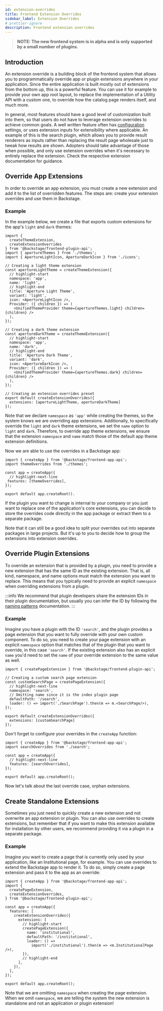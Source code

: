 ```yaml
---
id: extension-overrides
title: Frontend Extension Overrides
sidebar_label: Extension Overrides
# prettier-ignore
description: Frontend extension overrides
---
```


> **NOTE: The new frontend system is in alpha and is only supported by a small number of plugins.**

## Introduction

An extension override is a building block of the frontend system that allows you to programmatically override app or plugin extensions anywhere in your application. Since the entire application is built mostly out of extensions from the bottom up, this is a powerful feature. You can use it for example to provide your own app root layout, to replace the implementation of a Utility API with a custom one, to override how the catalog page renders itself, and much more.

In general, most features should have a good level of customization built into them, so that users do not have to leverage extension overrides to achieve common goals. A well written feature often has [configuration](../../conf/) settings, or uses extension inputs for extensibility where applicable. An example of this is the search plugin, which allows you to provide result renderers as inputs rather than replacing the result page wholesale just to tweak how results are shown. Adopters should take advantage of those when possible, and only use extension overrides when it's necessary to entirely replace the extension. Check the respective extension documentation for guidance.

## Override App Extensions

In order to override an app extension, you must create a new extension and add it to the list of overridden features. The steps are: create your extension overrides and use them in Backstage.

### Example

In the example below, we create a file that exports custom extensions for the app's `light` and `dark` themes:

```tsx title="packages/app/src/themes.ts"
import {
  createThemeExtension,
  createExtensionOverrides
} from '@backstage/frontend-plugin-api';
import { apertureThemes } from './themes';
import { ApertureLightIcon, ApertureDarkIcon } from './icons';

// Creating a light theme extension
const apertureLightTheme = createThemeExtension({
  // highlight-start
  namespace: 'app',
  name: 'light',
  // highlight-end
  title: 'Aperture Light Theme',
  variant: 'light',
  icon: <ApertureLightIcon />,
  Provider: ({ children }) => (
    <UnifiedThemeProvider theme={apertureThemes.light} children={children} />
  ),
});

// Creating a dark theme extension
const apertureDarkTheme = createThemeExtension({
  // highlight-start
  namespace: 'app',
  name: 'dark',
  // highlight-end
  title: 'Aperture Dark Theme',
  variant: 'dark',
  icon: <ApertureDarkIcon />,
  Provider: ({ children }) => (
    <UnifiedThemeProvider theme={apertureThemes.dark} children={children} />
  ),
});

// Creating an extension overrides preset
export default createExtensionOverrides({
  extensions: [apertureLightTheme, apertureDarkTheme]
});
```

Note that we declare `namespace` as `'app'` while creating the themes, so the system knows we are overriding app extensions. Additionally, to specifically override the `light` and `dark` theme extensions, we set the `name` option to `light` and `dark`. Therefore, to override app theme extensions, we ensure that the extension `namespace` and `name` match those of the default app theme extension definitions.

Now we are able to use the overrides in a Backstage app:

```tsx title="packages/app/src/App.tsx"
import { createApp } from '@backstage/frontend-app-api';
import themeOverrides from './themes';

const app = createApp({
  // highlight-next-line
 features: [themeOverrides],
});

export default app.createRoot().
```

If the plugin you want to change is internal to your company or you just want to replace one of the application's core extensions, you can decide to store the overrides code directly in the app package or extract them to a separate package.

Note that it can still be a good idea to split your overrides out into separate packages in large projects. But it's up to you to decide how to group the extensions into extension overrides.

## Override Plugin Extensions

To override an extension that is provided by a plugin, you need to provide a new extension that has the same ID as the existing extension. That is, all kind, namespace, and name options must match the extension you want to replace. This means that you typically need to provide an explicit `namespace` when overriding extensions from a plugin.

:::info
We recommend that plugin developers share the extension IDs in their plugin documentation, but usually you can infer the ID by following the [naming patterns](./08-naming-patterns.md) documentation.
:::

### Example

Imagine you have a plugin with the ID `'search'`, and the plugin provides a page extension that you want to fully override with your own custom component. To do so, you need to create your page extension with an explicit `namespace` option that matches that of the plugin that you want to override, in this case `'search'`. If the existing extension also has an explicit `name` you'd need to set the `name` of your override extension to the same value as well.

```tsx title="packages/app/src/search.ts"
import { createPageExtension } from '@backstage/frontend-plugin-api';

// Creating a custom search page extension
const customSearchPage = createPageExtension({
  // highlight-next-line
  namespace: 'search',
  // Omitting name since it is the index plugin page
  defaultPath: '/search',
  loader: () => import('./SearchPage').then(m => m.<SearchPage/>),
});

export default createExtensionOverrides({
  extensions: [customSearchPage]
});
```

Don't forget to configure your overrides in the `createApp` function:

```tsx title="packages/app/src/App.tsx"
import { createApp } from '@backstage/frontend-app-api';
import searchOverrides from './search';

const app = createApp({
  // highlight-next-line
  features: [searchOverrides],
});

export default app.createRoot();
```

Now let's talk about the last override case, orphan extensions.

## Create Standalone Extensions

Sometimes you just need to quickly create a new extension and not overwrite an app extension or plugin. You can also use overrides to create extensions, but remember that if you want to make this extension available for installation by other users, we recommend providing it via a plugin in a separate package.

### Example

Imagine you want to create a page that is currently only used by your application, like an Institutional page, for example. You can use overrides to extend the Backstage app to render it. To do so, simply create a page extension and pass it to the app as an override:

```tsx title="packages/app/src/App.ts"
import { createApp } from '@backstage/frontend-app-api';
import {
  createPageExtension,
  createExtensionOverrides,
} from '@backstage/frontend-plugin-api';

const app = createApp({
  features: [
    createExtensionOverrides({
      extensions: [
        // highlight-start
        createPageExtension({
          name: 'institutional',
          defaultPath: '/institutional',
          loader: () =>
            import('./institutional').then(m => <m.InstitutionalPage />),
        }),
        // highlight-end
      ],
    }),
  ],
});

export default app.createRoot();
```

Note that we are omitting `namespace` when creating the page extension. When we omit `namespace`, we are telling the system the new extension is standalone and not an application or plugin extension!
